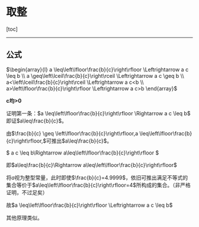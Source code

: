 # 取整

[toc]

---

## 公式

$\begin{array}{l}
a \leq\left\lfloor\frac{b}{c}\right\rfloor \Leftrightarrow a c \leq b \\
a \geq\left\lceil\frac{b}{c}\right\rceil \Leftrightarrow a c \geq b \\
a<\left\lceil\frac{b}{c}\right\rceil \Leftrightarrow a c<b \\
a>\left\lfloor\frac{b}{c}\right\rfloor \Leftrightarrow a c>b
\end{array}$

**c均>0**

证明第一条：$a \leq\left\lfloor\frac{b}{c}\right\rfloor \Rightarrow a c \leq b$
即证$a\leq\frac{b}{c}$。

由$\frac{b}{c} \geq \left\lfloor\frac{b}{c}\right\rfloor,a \leq\left\lfloor\frac{b}{c}\right\rfloor,$可推出$a\leq\frac{b}{c}$。

$ a c \leq  b\Rightarrow a\leq\left\lfloor\frac{b}{c}\right\rfloor $

即$a\leq\frac{b}{c}\Rightarrow a\leq\left\lfloor\frac{b}{c}\right\rfloor$

将$a$视为整型常量，此时即使$\frac{b}{c}=4.9999$，依旧可推出满足不等式的集合等价于$a\leq\left\lfloor\frac{b}{c}\right\rfloor=4$所构成的集合。（非严格证明，不过足矣）

故$a \leq\left\lfloor\frac{b}{c}\right\rfloor \Leftrightarrow a c \leq b$

其他原理类似。





